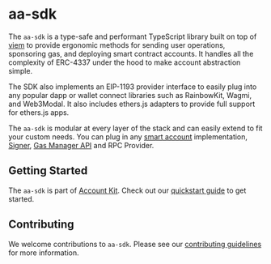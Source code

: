 # aa-sdk

The `aa-sdk` is a type-safe and performant TypeScript library built on top of [viem](https://viem.sh/) to provide ergonomic methods for sending user operations, sponsoring gas, and deploying smart contract accounts. It handles all the complexity of ERC-4337 under the hood to make account abstraction simple.

The SDK also implements an EIP-1193 provider interface to easily plug into any popular dapp or wallet connect libraries such as RainbowKit, Wagmi, and Web3Modal. It also includes ethers.js adapters to provide full support for ethers.js apps.

The `aa-sdk` is modular at every layer of the stack and can easily extend to fit your custom needs. You can plug in any [smart account](https://accountkit.alchemy.com/smart-accounts/accounts/using-your-own) implementation, [Signer](https://accountkit.alchemy.com/smart-accounts/signers/overview), [Gas Manager API](https://accountkit.alchemy.com/overview/introduction.html#gas-manager-api) and RPC Provider.

## Getting Started

The `aa-sdk` is part of [Account Kit](https://accountkit.alchemy.com). Check out our [quickstart guide](https://accountkit.alchemy.com/getting-started.html) to get started.

## Contributing

We welcome contributions to `aa-sdk`. Please see our [contributing guidelines](CONTRIBUTING.md) for more information.

